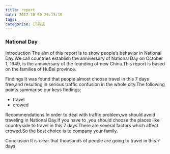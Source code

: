 ```yaml
---
title: report
date: 2017-10-30 20:13:10
tags:
categorise: IT英语
---
```


<h3>National Day</h3>

Introduction
The aim of this report is to show people’s behavior in National Day.We call countries establish the anniversary of National Day on October 1, 1949, is the anniversary of the founding of new China.This report is based on the families of HuBei province.

Findings
It was found that people almost choose travel in this 7 days free,and resulting in serious traffic confusion in the whole city.The following points summarise our keys findings:
- travel
- crowed

Recommendations
In order to deal with traffic problem,we should avoid traveling in National Day.If you have to ,you should choose the places like countryside to travel in this 7 days.There are several factors which affect crowed.So the best choice is to company your family.


Conclusion
It is clear that thousands of people are going to travel in this 7 days.
